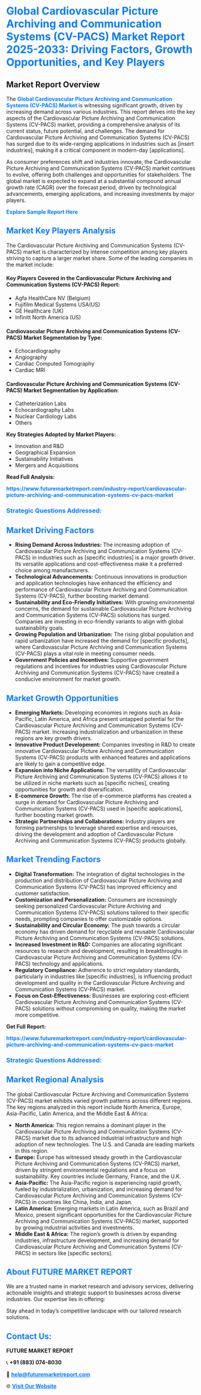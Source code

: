 <h1 style="color: #007BFF;">Global Cardiovascular Picture Archiving and Communication Systems (CV-PACS) Market Report 2025-2033: Driving Factors, Growth Opportunities, and Key Players</h1>

<section id="overview">
<h2>Market Report Overview</h2>
<p>The <a href="https://www.futuremarketreport.com/industry-report/cardiovascular-picture-archiving-and-communication-systems-cv-pacs-market" style="color: #007BFF; text-decoration: none;"><strong>Global Cardiovascular Picture Archiving and Communication Systems (CV-PACS) Market</strong></a> is witnessing significant growth, driven by increasing demand across various industries. This report delves into the key aspects of the Cardiovascular Picture Archiving and Communication Systems (CV-PACS) market, providing a comprehensive analysis of its current status, future potential, and challenges. The demand for Cardiovascular Picture Archiving and Communication Systems (CV-PACS) has surged due to its wide-ranging applications in industries such as [insert industries], making it a critical component in modern-day [applications].</p>
<p>As consumer preferences shift and industries innovate, the Cardiovascular Picture Archiving and Communication Systems (CV-PACS) market continues to evolve, offering both challenges and opportunities for stakeholders. The global market is expected to expand at a substantial compound annual growth rate (CAGR) over the forecast period, driven by technological advancements, emerging applications, and increasing investments by major players.</p>
</section>

<section id="overview">
<p><a href="https://www.futuremarketreport.com/request-sample/reportId=62604" style="color: #007BFF; text-decoration: none;"><strong>Explore Sample Report Here</strong></a></p>
</section>

<section id="key-players">
<h2 style="color: #007BFF;">Market Key Players Analysis</h2>
<p>The Cardiovascular Picture Archiving and Communication Systems (CV-PACS) market is characterized by intense competition among key players striving to capture a larger market share. Some of the leading companies in the market include:</p>
<h4>Key Players Covered in the Cardiovascular Picture Archiving and Communication Systems (CV-PACS) Report:</h4>
<ul><li>Agfa HealthCare NV (Belgium)</li><li>Fujifilm Medical Systems USA(US)</li><li>GE Healthcare (UK)</li><li>Infinitt North America (US)</li></ul>
<h4>Cardiovascular Picture Archiving and Communication Systems (CV-PACS) Market Segmentation by Type:</h4>
<ul><li>Echocardiography</li><li>Angiography</li><li>Cardiac Computed Tomography</li><li>Cardiac MRI</li></ul>

<h4>Cardiovascular Picture Archiving and Communication Systems (CV-PACS) Market Segmentation by Application:</h4>
<ul><li>Catheterization Labs</li><li>Echocardiography Labs</li><li>Nuclear Cardiology Labs</li><li>Others</li></ul>
<p><strong>Key Strategies Adopted by Market Players:</strong></p>
<ul>
<li>Innovation and R&D</li>
<li>Geographical Expansion</li>
<li>Sustainability Initiatives</li>
<li>Mergers and Acquisitions</li>
</ul>
</section>

<section>
<p><strong>Read Full Analysis: </strong></p><a href="https://www.futuremarketreport.com/industry-report/cardiovascular-picture-archiving-and-communication-systems-cv-pacs-market" style="color: #007BFF; text-decoration: none;"><strong>https://www.futuremarketreport.com/industry-report/cardiovascular-picture-archiving-and-communication-systems-cv-pacs-market</strong></a>
<h3 style="color: #007BFF;">Strategic Questions Addressed:</h3>
</section>

<section id="driving-factors">
<h2 style="color: #007BFF;">Market Driving Factors</h2>
<ul>
<li><strong>Rising Demand Across Industries:</strong> The increasing adoption of Cardiovascular Picture Archiving and Communication Systems (CV-PACS) in industries such as [specific industries] is a major growth driver. Its versatile applications and cost-effectiveness make it a preferred choice among manufacturers.</li>
<li><strong>Technological Advancements:</strong> Continuous innovations in production and application technologies have enhanced the efficiency and performance of Cardiovascular Picture Archiving and Communication Systems (CV-PACS), further boosting market demand.</li>
<li><strong>Sustainability and Eco-Friendly Initiatives:</strong> With growing environmental concerns, the demand for sustainable Cardiovascular Picture Archiving and Communication Systems (CV-PACS) solutions has surged. Companies are investing in eco-friendly variants to align with global sustainability goals.</li>
<li><strong>Growing Population and Urbanization:</strong> The rising global population and rapid urbanization have increased the demand for [specific products], where Cardiovascular Picture Archiving and Communication Systems (CV-PACS) plays a vital role in meeting consumer needs.</li>
<li><strong>Government Policies and Incentives:</strong> Supportive government regulations and incentives for industries using Cardiovascular Picture Archiving and Communication Systems (CV-PACS) have created a conducive environment for market growth.</li>
</ul>
</section>

<section id="growth-opportunities">
<h2 style="color: #007BFF;">Market Growth Opportunities</h2>
<ul>
<li><strong>Emerging Markets:</strong> Developing economies in regions such as Asia-Pacific, Latin America, and Africa present untapped potential for the Cardiovascular Picture Archiving and Communication Systems (CV-PACS) market. Increasing industrialization and urbanization in these regions are key growth drivers.</li>
<li><strong>Innovative Product Development:</strong> Companies investing in R&D to create innovative Cardiovascular Picture Archiving and Communication Systems (CV-PACS) products with enhanced features and applications are likely to gain a competitive edge.</li>
<li><strong>Expansion into Niche Applications:</strong> The versatility of Cardiovascular Picture Archiving and Communication Systems (CV-PACS) allows it to be utilized in niche markets such as [specific niches], creating opportunities for growth and diversification.</li>
<li><strong>E-commerce Growth:</strong> The rise of e-commerce platforms has created a surge in demand for Cardiovascular Picture Archiving and Communication Systems (CV-PACS) used in [specific applications], further boosting market growth.</li>
<li><strong>Strategic Partnerships and Collaborations:</strong> Industry players are forming partnerships to leverage shared expertise and resources, driving the development and adoption of Cardiovascular Picture Archiving and Communication Systems (CV-PACS) products globally.</li>
</ul>
</section>

<section id="trending-factors">
<h2 style="color: #007BFF;">Market Trending Factors</h2>
<ul>
<li><strong>Digital Transformation:</strong> The integration of digital technologies in the production and distribution of Cardiovascular Picture Archiving and Communication Systems (CV-PACS) has improved efficiency and customer satisfaction.</li>
<li><strong>Customization and Personalization:</strong> Consumers are increasingly seeking personalized Cardiovascular Picture Archiving and Communication Systems (CV-PACS) solutions tailored to their specific needs, prompting companies to offer customizable options.</li>
<li><strong>Sustainability and Circular Economy:</strong> The push towards a circular economy has driven demand for recyclable and reusable Cardiovascular Picture Archiving and Communication Systems (CV-PACS) solutions.</li>
<li><strong>Increased Investment in R&D:</strong> Companies are allocating significant resources to research and development, resulting in breakthroughs in Cardiovascular Picture Archiving and Communication Systems (CV-PACS) technology and applications.</li>
<li><strong>Regulatory Compliance:</strong> Adherence to strict regulatory standards, particularly in industries like [specific industries], is influencing product development and quality in the Cardiovascular Picture Archiving and Communication Systems (CV-PACS) market.</li>
<li><strong>Focus on Cost-Effectiveness:</strong> Businesses are exploring cost-efficient Cardiovascular Picture Archiving and Communication Systems (CV-PACS) solutions without compromising on quality, making the market more competitive.</li>
</ul>
</section>

<section>
<p><strong>Get Full Report: </strong></p><a href="https://www.futuremarketreport.com/industry-report/cardiovascular-picture-archiving-and-communication-systems-cv-pacs-market" style="color: #007BFF; text-decoration: none;"><strong>https://www.futuremarketreport.com/industry-report/cardiovascular-picture-archiving-and-communication-systems-cv-pacs-market</strong></a>
<h3 style="color: #007BFF;">Strategic Questions Addressed:</h3>
</section>


<section id="regional-analysis">
<h2 style="color: #007BFF;">Market Regional Analysis</h2>
<p>The global Cardiovascular Picture Archiving and Communication Systems (CV-PACS) market exhibits varied growth patterns across different regions. The key regions analyzed in this report include North America, Europe, Asia-Pacific, Latin America, and the Middle East & Africa:</p>
<ul>
<li><strong>North America:</strong> This region remains a dominant player in the Cardiovascular Picture Archiving and Communication Systems (CV-PACS) market due to its advanced industrial infrastructure and high adoption of new technologies. The U.S. and Canada are leading markets in this region.</li>
<li><strong>Europe:</strong> Europe has witnessed steady growth in the Cardiovascular Picture Archiving and Communication Systems (CV-PACS) market, driven by stringent environmental regulations and a focus on sustainability. Key countries include Germany, France, and the U.K.</li>
<li><strong>Asia-Pacific:</strong> The Asia-Pacific region is experiencing rapid growth, fueled by industrialization, urbanization, and increasing demand for Cardiovascular Picture Archiving and Communication Systems (CV-PACS) in countries like China, India, and Japan.</li>
<li><strong>Latin America:</strong> Emerging markets in Latin America, such as Brazil and Mexico, present significant opportunities for the Cardiovascular Picture Archiving and Communication Systems (CV-PACS) market, supported by growing industrial activities and investments.</li>
<li><strong>Middle East & Africa:</strong> The region’s growth is driven by expanding industries, infrastructure development, and increasing demand for Cardiovascular Picture Archiving and Communication Systems (CV-PACS) in sectors like [specific sectors].</li>
</ul>
</section>

<footer>
<h2 style="color: #007BFF;">About FUTURE MARKET REPORT</h2>
<p>We are a trusted name in market research and advisory services, delivering actionable insights and strategic support to businesses across diverse industries. Our expertise lies in offering:</p>

<p>Stay ahead in today’s competitive landscape with our tailored research solutions.</p>

<h2 style="color: #007BFF;">Contact Us:</h2>
<p><strong>FUTURE MARKET REPORT</strong></p>
<p>📞 <strong>+91 (883) 074-8030</strong></p>
<p>📧 <strong><a href="mailto:help@futuremarketreport.com" style="color: #007BFF;">help@futuremarketreport.com</a></strong></p>
<p>🌐 <strong><a href="https://www.futuremarketreport.com/" style="color: #007BFF;">Visit Our Website</a></strong></p>
</footer>